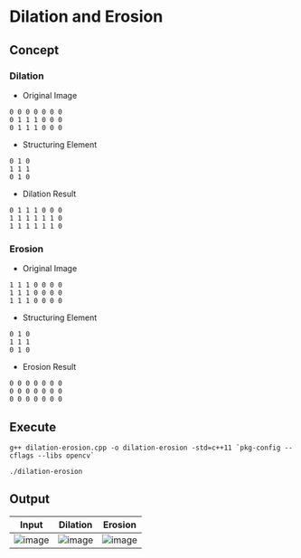 # Dilation and Erosion
## Concept
### Dilation
- Original Image
```
0 0 0 0 0 0 0
0 1 1 1 0 0 0
0 1 1 1 0 0 0
```
- Structuring Element
```
0 1 0
1 1 1
0 1 0
```
- Dilation Result
```
0 1 1 1 0 0 0
1 1 1 1 1 1 0
1 1 1 1 1 1 0
```
### Erosion
- Original Image
```
1 1 1 0 0 0 0
1 1 1 0 0 0 0
1 1 1 0 0 0 0
```
- Structuring Element
```
0 1 0
1 1 1
0 1 0
```
- Erosion Result
```
0 0 0 0 0 0 0
0 0 0 0 0 0 0
0 0 0 0 0 0 0
```
## Execute
```
g++ dilation-erosion.cpp -o dilation-erosion -std=c++11 `pkg-config --cflags --libs opencv`
```
```
./dilation-erosion
```

## Output
| Input | Dilation | Erosion
| :---: | :---: | :---: |
| ![image](https://github.com/yantong0116/C-Cpp-Learning/assets/51469882/1db8cb94-76d2-424d-b16f-17274b3435ed) | ![image](https://github.com/yantong0116/C-Cpp-Learning/assets/51469882/f417a837-4546-4afe-a989-8a92f688f741) | ![image](https://github.com/yantong0116/C-Cpp-Learning/assets/51469882/3e645f52-6860-4601-9237-a14aee419510) |




